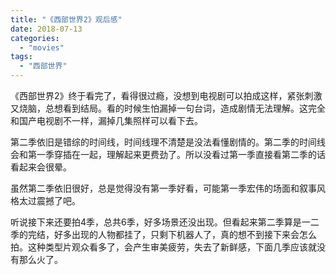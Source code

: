 ```yaml
---
title: "《西部世界2》观后感"
date: 2018-07-13
categories: 
  - "movies"
tags: 
  - "西部世界"
---
```


《西部世界2》终于看完了，看得很过瘾，没想到电视剧可以拍成这样，紧张刺激又烧脑，总想看到结局。看的时候生怕漏掉一句台词，造成剧情无法理解。这完全和国产电视剧不一样，漏掉几集照样可以看下去。

第二季依旧是错综的时间线，时间线理不清楚是没法看懂剧情的。第二季的时间线会和第一季穿插在一起，理解起来更费劲了。所以没看过第一季直接看第二季的话看起来会很晕。

虽然第二季依旧很好，总是觉得没有第一季好看，可能第一季宏伟的场面和叙事风格太过震撼了吧。

听说接下来还要拍4季，总共6季，好多场景还没出现。但看起来第二季算是一二季的完结，好多出现的人物都挂了，只剩下机器人了，真的想不到接下来会怎么拍。这种类型片观众看多了，会产生审美疲劳，失去了新鲜感，下面几季应该就没有那么火了。

